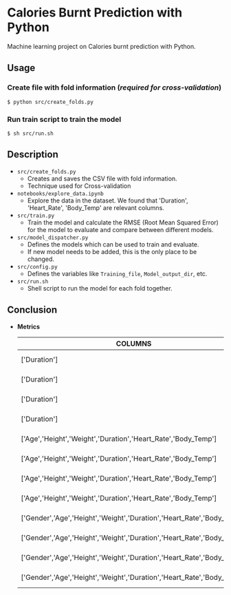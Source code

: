 # Calories Burnt Prediction with Python

Machine learning project on Calories burnt prediction with Python.

## Usage

### Create file with fold information (_required for cross-validation_)

```
$ python src/create_folds.py
```

### Run train script to train the model

```
$ sh src/run.sh
```

## Description

+ `src/create_folds.py`
  + Creates and saves the CSV file with fold information.
  + Technique used for Cross-validation
+ `notebooks/explore_data.ipynb`
  + Explore the data in the dataset. We found that 'Duration', 'Heart_Rate', 'Body_Temp' are relevant columns.
+ `src/train.py`
  + Train the model and calculate the RMSE (Root Mean Squared Error) for the model to evaluate and compare between different models.
+ `src/model_dispatcher.py`
  + Defines the models which can be used to train and evaluate.
  + If new model needs to be added, this is the only place to be changed.
+ `src/config.py`
  + Defines the variables like `Training_file`, `Model_output_dir`, etc.
+ `src/run.sh`
  + Shell script to run the model for each fold together.

## Conclusion

+ __Metrics__
  
  COLUMNS | MODEL | RMSE | R2
  --- | --- | --- | ---
  ['Duration'] | Linear regression | 18.5 | 0.91
  ['Duration'] | Lasso regression | 18.5 | 0.91
  ['Duration'] | Decision tree | 16.6 | 0.92
  ['Duration'] | Random forest | 16.6 | 0.92
  ['Age','Height','Weight','Duration','Heart_Rate','Body_Temp'] | Linear regression | 11.6 | 0.966
  ['Age','Height','Weight','Duration','Heart_Rate','Body_Temp'] | Lasso regression | 12.1 | 0.963
  ['Age','Height','Weight','Duration','Heart_Rate','Body_Temp'] | Decision tree | 7.3 | 0.986
  ['Age','Height','Weight','Duration','Heart_Rate','Body_Temp'] | Random forest | 4.8 | 0.994
  ['Gender','Age','Height','Weight','Duration','Heart_Rate','Body_Temp'] | Linear regression | 11.6 | 0.966
  ['Gender','Age','Height','Weight','Duration','Heart_Rate','Body_Temp'] | Lasso regression | 12.1 | 0.963
  ['Gender','Age','Height','Weight','Duration','Heart_Rate','Body_Temp'] | Decision tree | 5.6 | 0.992
  ['Gender','Age','Height','Weight','Duration','Heart_Rate','Body_Temp'] | Random forest | 3.0 | 0.998
